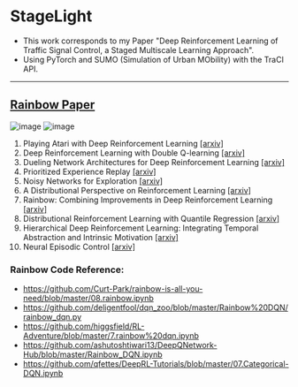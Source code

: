 # StageLight

- This work corresponds to my Paper "Deep Reinforcement Learning of Traffic Signal Control, a Staged Multiscale Learning Approach".
- Using PyTorch and SUMO (Simulation of Urban MObility) with the TraCI API. 
______________________________________________________________________
## [**Rainbow Paper**](https://arxiv.org/pdf/1710.02298.pdf) 
![image](https://user-images.githubusercontent.com/88390140/154560059-ee3cd8fe-8ed2-494a-954d-3b666edeac6c.png)
![image](https://user-images.githubusercontent.com/88390140/154560102-8c0ac79b-f756-4c8e-b977-caa902425a3f.png)

  1. Playing Atari with Deep Reinforcement Learning [[arxiv]](https://www.cs.toronto.edu/~vmnih/docs/dqn.pdf) 
  2. Deep Reinforcement Learning with Double Q-learning [[arxiv]](https://arxiv.org/abs/1509.06461) 
  3. Dueling Network Architectures for Deep Reinforcement Learning [[arxiv]](https://arxiv.org/abs/1511.06581) 
  4. Prioritized Experience Replay [[arxiv]](https://arxiv.org/abs/1511.05952) 
  5. Noisy Networks for Exploration [[arxiv]](https://arxiv.org/abs/1706.10295) 
  6. A Distributional Perspective on Reinforcement Learning [[arxiv]](https://arxiv.org/pdf/1707.06887.pdf) 
  7. Rainbow: Combining Improvements in Deep Reinforcement Learning [[arxiv]](https://arxiv.org/abs/1710.02298) 
  8. Distributional Reinforcement Learning with Quantile Regression [[arxiv]](https://arxiv.org/pdf/1710.10044.pdf) 
  9. Hierarchical Deep Reinforcement Learning: Integrating Temporal Abstraction and Intrinsic Motivation  [[arxiv]](https://arxiv.org/abs/1604.06057) 
  10. Neural Episodic Control [[arxiv]](https://arxiv.org/pdf/1703.01988.pdf) 

### Rainbow Code Reference: 
- https://github.com/Curt-Park/rainbow-is-all-you-need/blob/master/08.rainbow.ipynb
- https://github.com/deligentfool/dqn_zoo/blob/master/Rainbow%20DQN/rainbow_dqn.py
- https://github.com/higgsfield/RL-Adventure/blob/master/7.rainbow%20dqn.ipynb
- https://github.com/ashutoshtiwari13/DeepQNetwork-Hub/blob/master/Rainbow_DQN.ipynb
- https://github.com/qfettes/DeepRL-Tutorials/blob/master/07.Categorical-DQN.ipynb 

